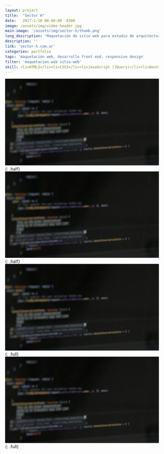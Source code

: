 ```yaml
---
layout: project
title:  "Sector H"
date:   2017-1-10 00:00:00 -0300
image: /assets/img/video-header.jpg
main-image: '/assets/img/sector-h/thumb.png'
long_description: 'Maquetación de sitio web para estudio de arquitectura'
description: ''
link: 'sector-h.com.ar'
categories: portfolio
tags: 'maquetación web, desarrollo front end, responsive design'
filter: 'maquetacion-web sitio-web'
skill: <li>HTML5</li><li>CSS3</li><li>JavaScript (JQuery)</li><li>Bootstrap</li><li>PHP</li>
---
```


![alt text](/assets/img/video-header.jpg "Logo Title Text 1"){: .half}
![alt text](/assets/img/video-header.jpg "Logo Title Text 1"){: .half}
![alt text](/assets/img/video-header.jpg "Logo Title Text 1"){: .full}
![alt text](/assets/img/video-header.jpg "Logo Title Text 1"){: .full}